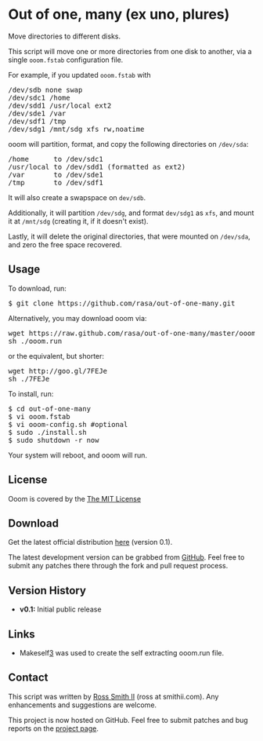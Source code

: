 Out of one, many (ex uno, plures)
==========

Move directories to different disks.

This script will move one or more directories from one disk to another, via a single `ooom.fstab` configuration file.

For example, if you updated `ooom.fstab` with

<pre>
/dev/sdb none swap
/dev/sdc1 /home
/dev/sdd1 /usr/local ext2
/dev/sde1 /var
/dev/sdf1 /tmp
/dev/sdg1 /mnt/sdg xfs rw,noatime
</pre>

ooom will partition, format, and copy the following directories on `/dev/sda`:

<pre>
/home      to /dev/sdc1
/usr/local to /dev/sdd1 (formatted as ext2)
/var       to /dev/sde1
/tmp       to /dev/sdf1
</pre>

It will also create a swapspace on `dev/sdb`.

Additionally, it will partition `/dev/sdg`, and format `dev/sdg1` as `xfs`, and mount it at `/mnt/sdg` (creating it, if it doesn't exist).

Lastly, it will delete the original directories, that were mounted on `/dev/sda`, and zero the free space recovered.

## Usage

To download, run:

<pre>
$ git clone https://github.com/rasa/out-of-one-many.git
</pre>

Alternatively, you may download ooom via:

<pre>
wget https://raw.github.com/rasa/out-of-one-many/master/ooom.run
sh ./ooom.run
</pre>

or the equivalent, but shorter:

<pre>
wget http://goo.gl/7FEJe
sh ./7FEJe
</pre>

To install, run:

<pre>
$ cd out-of-one-many
$ vi ooom.fstab
$ vi ooom-config.sh #optional
$ sudo ./install.sh
$ sudo shutdown -r now
</pre>

Your system will reboot, and ooom will run.

## License

Ooom is covered by the [The MIT License][1]

## Download

Get the latest official distribution [here][2] (version 0.1).

The latest development version can be grabbed from [GitHub][2]. Feel free to
submit any patches there through the fork and pull request process.

## Version History

  * **v0.1:** Initial public release

## Links

  * Makeself[3] was used to create the self extracting ooom.run file.

## Contact

This script was written by [Ross Smith II][4] (ross at smithii.com). Any enhancements and suggestions are welcome.

This project is now hosted on GitHub. Feel free to submit patches and bug reports on the [project page][5].

   [1]: http://opensource.org/licenses/MIT
   [2]: https://raw.github.com/rasa/out-of-one-many/master/ooom.run
   [3]: http://github.com/megastep/makeself
   [4]: mailto:ross@smithii.com
   [5]: https://github.com/rasa/out-of-one-many

